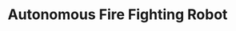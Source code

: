 ---
layout: distill
title: Autonomous Fire Fighting Robot 
description: Sensing and Localization of Fire, Grasping, and Operating Fire Extinguisher
img: assets/img/adroit/fire.jpg
importance: 11
category: robotics
related_publications: false
---